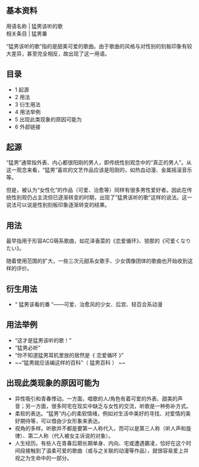 **基本资料**  
---  
用语名称  |  猛男该听的歌   
相关条目  |  猛男番   
  
“猛男该听的歌”指的是甜美可爱的歌曲。由于歌曲的风格与对性别的刻板印象有较大差异，甚至完全相反，故出现了这一用语。

##  目录

  * 1  起源 
  * 2  用法 
  * 3  衍生用法 
  * 4  用法举例 
  * 5  出现此类现象的原因可能为 
  * 6  外部链接 

##  起源

“猛男”通常指外表、内心都很阳刚的男人，即传统性别观念中的“真正的男人”。从这一观念来看，“猛男”喜欢的文艺作品应该是阳刚的，如热血动漫、金属摇滚音乐等。

但是，被认为“女性化”的作品（可爱、治愈等）同样有很多男性爱好者。因此在传统性别观仍占主流但已逐渐转变的时期，出现了“猛男该听的歌”这样的说法。这一说法可以说是性别刻板印象逐渐转变的结果。

##  用法

最早指用于形容ACG萌系歌曲，如花泽香菜的《恋爱循环》、锁那的《可爱くなりたい》。

随着使用范围的扩大，一些三次元甜系女歌手、少女偶像团体的歌曲也开始收到这样的评价。

##  衍生用法

  * “  猛男该看的番  ”——可爱、治愈风的少女、后宫、轻百合系动漫 

##  用法举例

  * “这才是猛男该听的歌！” 
  * “猛男必听” 
  * “你不知道猛男耳机里放的居然是《  恋爱循环  》” 
  * ~~“猛男就应该编这样的百科”（ 猛男百科  ） ~~

##  出现此类现象的原因可能为

  * 异性吸引和青春悸动。一方面，唱歌的人/角色有着可爱的外表、甜美的声音；另一方面，很多阿宅在现实中缺乏与女性的交流，听歌是一种弥补方式。 
  * 柔软的表达。“猛男”内心的柔软情绪，例如对生活中美好的寻找、对爱情的美好期待等，可以借由少女形象来表达。 
  * 视角的多样。听歌并不都是要第一人称代入，而可以是第三人称（听人声和旋律）、第二人称（代入被女主诉说的对象）。 
  * 人生经历。有些人在青春后期长期单身、内向、宅或遭遇霸凌，恰好在这个时间段接触到了温柔可爱的歌曲（或与之关联的动漫等作品），就很容易爱上并视之为生命中的一部分。 
